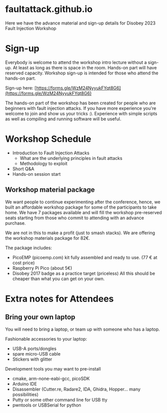 # faultattack.github.io
Here we have the advance material and sign-up details for Disobey 2023 Fault Injection Workshop 

Sign-up
========
Everybody is welcome to attend the workshop intro lecture without a sign-up. At least as long as there is space in the room. Hands-on part will have reserved capacity.
Workshop sign-up is intended for those who attend the hands-on part. 

Sign-up here: 
[https://forms.gle/WzM24NyyukFYqt8G6](https://forms.gle/WzM24NyyukFYqt8G6)

The hands-on part of the workshop has been created for people who are beginners with fault injection attacks. If you have more experience you're welcome to join and show us your tricks :). Experience with simple scripts as well as compiling and running software will be useful. 

Workshop Schedule 
==================

  - Introduction to Fault Injection Attacks
     - What are the underlying principles in fault attacks 
     - Methodology to exploit 
  - Short Q&A 
  - Hands-on session start

Workshop material package
---------------------------
We want people to continue experimenting after the conference, hence, we built an affordable workshop package for some of the participants to take home. 
We have 7 packages available and will fill the workshop pre-reserved seats starting from those who commit to attending with an advance purchase. 

We are not in this to make a profit (just to smash stacks). We are offering the workshop materials package for 82€. 

The package includes: 
  - PicoEMP (picoemp.com) kit fully assembled and ready to use. (77 € at cost price)
  - Raspberry Pi Pico (about 5€) 
  - Disobey 2017 badge as a practice target (priceless) 
All this should be cheaper than what you can get on your own. 


Extra notes for Attendees 
=========================

Bring your own laptop
---------------------

You will need to bring a laptop, or team up with someone who has a laptop.

Fashionable accessories to your laptop: 
  - USB-A ports/dongles 
  - spare micro-USB cable 
  - Stickers with glitter

Development tools you may want to pre-install 
  - cmake, arm-none-eabi-gcc, picoSDK 
  - Arduino IDE 
  - Disassembler 
(Cutter.re, Radare2, IDA, Ghidra, Hopper... many possibilities) 
  - Putty or some other command line for USB tty  
  - pwntools or USBSerial for python 


